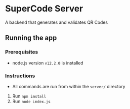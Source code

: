 # SuperCode Server

A backend that generates and validates QR Codes

## Running the app

### Prerequisites
- node.js version `v12.2.0` is installed

### Instructions
- All commands are run from within the `server/` directory
1. Run `npm install`
2. Run `node index.js`
